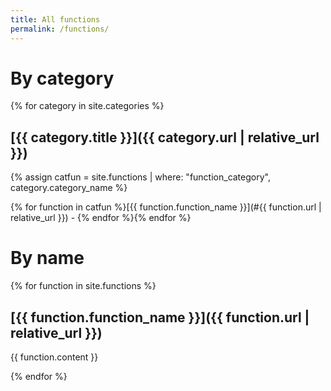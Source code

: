 ```yaml
---
title: All functions
permalink: /functions/
---
```


# By category
{% for category in site.categories %}
## [{{ category.title }}]({{ category.url | relative_url }})

{% assign catfun = site.functions | where: "function_category", category.category_name %}

{% for function in catfun %}[{{ function.function_name }}](#{{ function.url | relative_url }}) - {% endfor %}{% endfor %}

# By name

{% for function in site.functions %}

## [{{ function.function_name }}]({{ function.url | relative_url }})

{{ function.content }}

{% endfor %}
